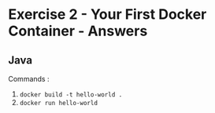 # Exercise 2 - Your First Docker Container - Answers

## Java

Commands :

1. `docker build -t hello-world .`
2. `docker run hello-world`
